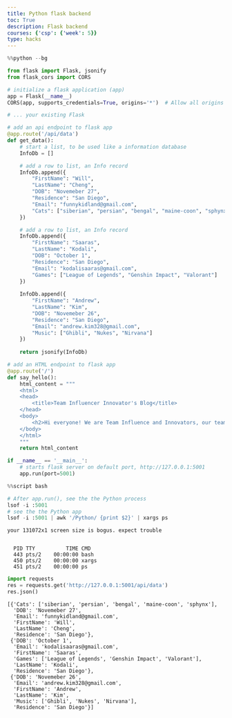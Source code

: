 ```yaml
---
title: Python flask backend
toc: True
description: Flask backend
courses: {'csp': {'week': 5}}
type: hacks
---
```


```python
%%python --bg

from flask import Flask, jsonify
from flask_cors import CORS

# initialize a flask application (app)
app = Flask(__name__)
CORS(app, supports_credentials=True, origins='*')  # Allow all origins (*)

# ... your existing Flask

# add an api endpoint to flask app
@app.route('/api/data')
def get_data():
    # start a list, to be used like a information database
    InfoDb = []

    # add a row to list, an Info record
    InfoDb.append({
        "FirstName": "Will",
        "LastName": "Cheng",
        "DOB": "Novemeber 27",
        "Residence": "San Diego",
        "Email": "funnykidland@gmail.com",
        "Cats": ["siberian", "persian", "bengal", "maine-coon", "sphynx"]
    })

    # add a row to list, an Info record
    InfoDb.append({
        "FirstName": "Saaras",
        "LastName": "Kodali",
        "DOB": "October 1",
        "Residence": "San Diego",
        "Email": "kodalisaaras@gmail.com",
        "Games": ["League of Legends", "Genshin Impact", "Valorant"]
    })
    
    InfoDb.append({
        "FirstName": "Andrew",
        "LastName": "Kim",
        "DOB": "Novemeber 26",
        "Residence": "San Diego",
        "Email": "andrew.kim328@gmail.com",
        "Music": ["Ghibli", "Nukes", "Nirvana"]
    })
    
    return jsonify(InfoDb)

# add an HTML endpoint to flask app
@app.route('/')
def say_hello():
    html_content = """
    <html>
    <head>
        <title>Team Influencer Innovator's Blog</title>
    </head>
    <body>
        <h2>Hi everyone! We are Team Influence and Innovators, our teams consist of Will Cheng, Saaras Kodali, Daniel Lee, Andrew Kim, and Ryan Liao!</h2>
    </body>
    </html>
    """
    return html_content

if __name__ == '__main__':
    # starts flask server on default port, http://127.0.0.1:5001
    app.run(port=5001)
```


```python
%%script bash

# After app.run(), see the the Python process
lsof -i :5001
# see the the Python app
lsof -i :5001 | awk '/Python/ {print $2}' | xargs ps

```

    your 131072x1 screen size is bogus. expect trouble


      PID TTY          TIME CMD
      443 pts/2    00:00:00 bash
      450 pts/2    00:00:00 xargs
      451 pts/2    00:00:00 ps



```python
import requests
res = requests.get('http://127.0.0.1:5001/api/data')
res.json()
```




    [{'Cats': ['siberian', 'persian', 'bengal', 'maine-coon', 'sphynx'],
      'DOB': 'Novemeber 27',
      'Email': 'funnykidland@gmail.com',
      'FirstName': 'Will',
      'LastName': 'Cheng',
      'Residence': 'San Diego'},
     {'DOB': 'October 1',
      'Email': 'kodalisaaras@gmail.com',
      'FirstName': 'Saaras',
      'Games': ['League of Legends', 'Genshin Impact', 'Valorant'],
      'LastName': 'Kodali',
      'Residence': 'San Diego'},
     {'DOB': 'Novemeber 26',
      'Email': 'andrew.kim328@gmail.com',
      'FirstName': 'Andrew',
      'LastName': 'Kim',
      'Music': ['Ghibli', 'Nukes', 'Nirvana'],
      'Residence': 'San Diego'}]



